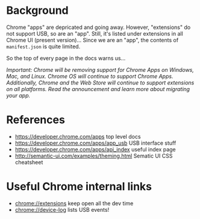 # Background

Chrome "apps" are depricated and going away. However, "extensions" do not support
USB, so are an "app". Still, it's listed under extensions in all Chrome UI (present
version)... Since we are an "app", the contents of `manifest.json` is quite
limited.

So the top of every page in the docs warns us...

_Important: Chrome will be removing support for Chrome Apps on
Windows, Mac, and Linux. Chrome OS will continue to support Chrome
Apps. Additionally, Chrome and the Web Store will continue to support
extensions on all platforms. Read the announcement and learn more
about migrating your app._


# References

- <https://developer.chrome.com/apps> top level docs
- <https://developer.chrome.com/apps/app_usb> USB interface stuff
- <https://developer.chrome.com/apps/api_index> useful index page
- <http://semantic-ui.com/examples/theming.html> Sematic UI CSS cheatsheet

# Useful Chrome internal links

- <chrome://extensions> keep open all the dev time
- <chrome://device-log> lists USB events!
